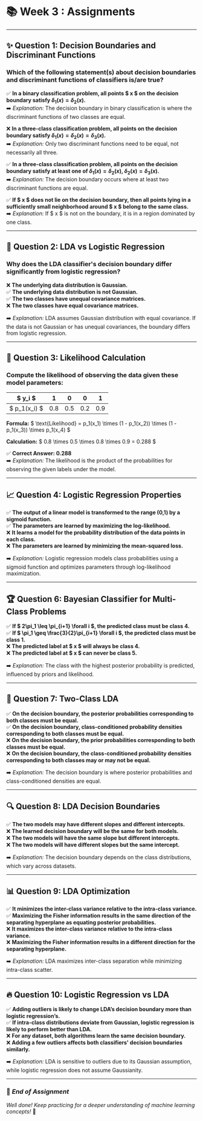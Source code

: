 # 📚 Week 3 : Assignments  

---

## ✨ Question 1: Decision Boundaries and Discriminant Functions

### **Which of the following statement(s) about decision boundaries and discriminant functions of classifiers is/are true?**

✅ **In a binary classification problem, all points $ x $ on the decision boundary satisfy $\delta_1(x) = \delta_2(x)$.**  
➡️ *Explanation:* The decision boundary in binary classification is where the discriminant functions of two classes are equal.

❌ **In a three-class classification problem, all points on the decision boundary satisfy $\delta_1(x) = \delta_2(x) = \delta_3(x)$.**  
➡️ *Explanation:* Only two discriminant functions need to be equal, not necessarily all three.

✅ **In a three-class classification problem, all points on the decision boundary satisfy at least one of $\delta_1(x) = \delta_2(x)$, $\delta_2(x) = \delta_3(x)$.**  
➡️ *Explanation:* The decision boundary occurs where at least two discriminant functions are equal.

✅ **If $ x $ does not lie on the decision boundary, then all points lying in a sufficiently small neighborhood around $ x $ belong to the same class.**  
➡️ *Explanation:* If $ x $ is not on the boundary, it is in a region dominated by one class.

---

## 🔎 Question 2: LDA vs Logistic Regression

### **Why does the LDA classifier's decision boundary differ significantly from logistic regression?**

❌ **The underlying data distribution is Gaussian.**  
✅ **The underlying data distribution is not Gaussian.**  
✅ **The two classes have unequal covariance matrices.**  
❌ **The two classes have equal covariance matrices.**  

➡️ *Explanation:* LDA assumes Gaussian distribution with equal covariance. If the data is not Gaussian or has unequal covariances, the boundary differs from logistic regression.

---

## 🎯 Question 3: Likelihood Calculation

### **Compute the likelihood of observing the data given these model parameters:**

| $ y_i $ | 1 | 0 | 0 | 1 |
|---|---|---|---|---|
| $ p_1(x_i) $ | 0.8 | 0.5 | 0.2 | 0.9 |

**Formula:**
$
\text{Likelihood} = p_1(x_1) \times (1 - p_1(x_2)) \times (1 - p_1(x_3)) \times p_1(x_4)
$

**Calculation:**
$
0.8 \times 0.5 \times 0.8 \times 0.9 = 0.288
$

✅ **Correct Answer: 0.288**  
➡️ *Explanation:* The likelihood is the product of the probabilities for observing the given labels under the model.

---

## 📈 Question 4: Logistic Regression Properties

✅ **The output of a linear model is transformed to the range (0,1) by a sigmoid function.**  
✅ **The parameters are learned by maximizing the log-likelihood.**  
❌ **It learns a model for the probability distribution of the data points in each class.**  
❌ **The parameters are learned by minimizing the mean-squared loss.**  

➡️ *Explanation:* Logistic regression models class probabilities using a sigmoid function and optimizes parameters through log-likelihood maximization.

---

## 🏆 Question 6: Bayesian Classifier for Multi-Class Problems

✅ **If $ 2\pi_1 \leq \pi_{i+1} \forall i $, the predicted class must be class 4.**  
✅ **If $ \pi_1 \geq \frac{3}{2}\pi_{i+1} \forall i $, the predicted class must be class 1.**  
❌ **The predicted label at $ x $ will always be class 4.**  
❌ **The predicted label at $ x $ can never be class 5.**  

➡️ *Explanation:* The class with the highest posterior probability is predicted, influenced by priors and likelihood.

---

## 🎯 Question 7: Two-Class LDA

✅ **On the decision boundary, the posterior probabilities corresponding to both classes must be equal.**  
✅ **On the decision boundary, class-conditioned probability densities corresponding to both classes must be equal.**  
❌ **On the decision boundary, the prior probabilities corresponding to both classes must be equal.**  
❌ **On the decision boundary, the class-conditioned probability densities corresponding to both classes may or may not be equal.**  

➡️ *Explanation:* The decision boundary is where posterior probabilities and class-conditioned densities are equal.

---

## 🔍 Question 8: LDA Decision Boundaries

✅ **The two models may have different slopes and different intercepts.**  
❌ **The learned decision boundary will be the same for both models.**  
❌ **The two models will have the same slope but different intercepts.**  
❌ **The two models will have different slopes but the same intercept.**  

➡️ *Explanation:* The decision boundary depends on the class distributions, which vary across datasets.

---

## 📊 Question 9: LDA Optimization

✅ **It minimizes the inter-class variance relative to the intra-class variance.**  
✅ **Maximizing the Fisher information results in the same direction of the separating hyperplane as equating posterior probabilities.**  
❌ **It maximizes the inter-class variance relative to the intra-class variance.**  
❌ **Maximizing the Fisher information results in a different direction for the separating hyperplane.**  

➡️ *Explanation:* LDA maximizes inter-class separation while minimizing intra-class scatter.

---

## 🔥 Question 10: Logistic Regression vs LDA

✅ **Adding outliers is likely to change LDA’s decision boundary more than logistic regression’s.**  
✅ **If intra-class distributions deviate from Gaussian, logistic regression is likely to perform better than LDA.**  
❌ **For any dataset, both algorithms learn the same decision boundary.**  
❌ **Adding a few outliers affects both classifiers' decision boundaries similarly.**  

➡️ *Explanation:* LDA is sensitive to outliers due to its Gaussian assumption, while logistic regression does not assume Gaussianity.

---

### 🎯 *End of Assignment*  
*Well done! Keep practicing for a deeper understanding of machine learning concepts!* 🚀